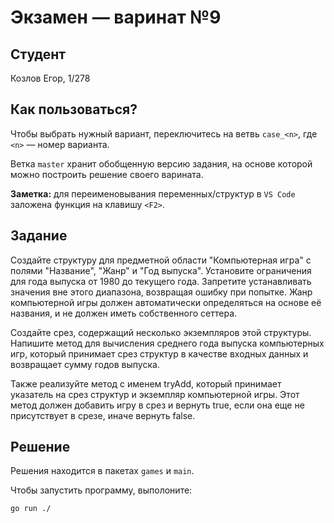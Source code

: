 # Экзамен &mdash; варинат №9
## Студент
Козлов Егор, 1/278

## Как пользоваться?
Чтобы выбрать нужный вариант, переключитесь на ветвь `case_<n>`, где `<n>` &mdash; номер варианта. 

Ветка `master` хранит обобщенную версию задания, на основе которой можно построить решение своего варината.

**Заметка:** для переименовывания переменных/структур в `VS Code` заложена функция на клавишу `<F2>`.

## Задание

Создайте структуру для предметной области "Компьютерная игра" с полями "Название", "Жанр" и "Год выпуска". Установите ограничения для года выпуска от 1980 до текущего года. Запретите устанавливать значения вне этого диапазона, возвращая ошибку при попытке. Жанр компьютерной игры должен автоматически определяться на основе её названия, и не должен иметь собственного сеттера.

Создайте срез, содержащий несколько экземпляров этой структуры. Напишите метод для вычисления среднего года выпуска компьютерных игр, который принимает срез структур в качестве входных данных и возвращает сумму годов выпуска.

Также реализуйте метод с именем tryAdd, который принимает указатель на срез структур и экземпляр компьютерной игры. Этот метод должен добавить игру в срез и вернуть true, если она еще не присутствует в срезе, иначе вернуть false.


## Решение
Решения находится в пакетах `games` и `main`.

Чтобы запустить программу, выполоните:
```sh
go run ./
```
